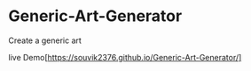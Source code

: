 # Generic-Art-Generator
Create a generic art

live Demo[https://souvik2376.github.io/Generic-Art-Generator/]
